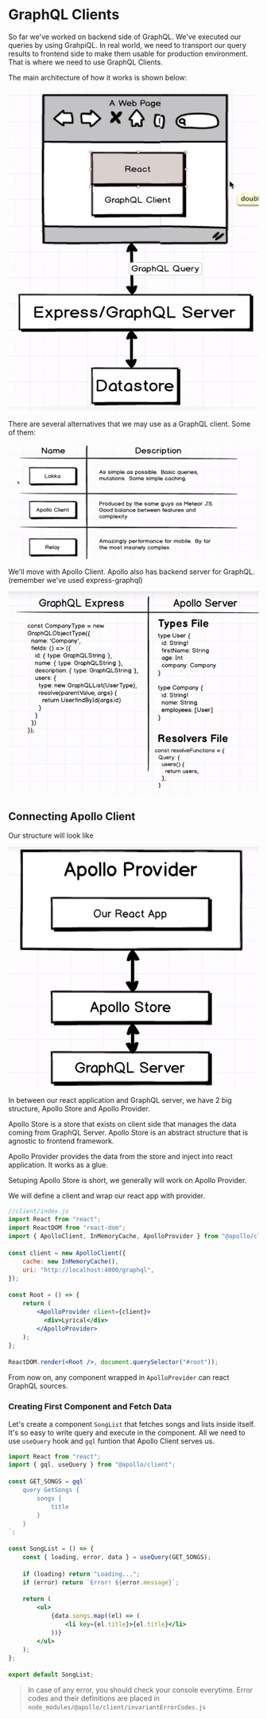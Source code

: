 # GraphQL Clients

So far we've worked on backend side of GraphQL. We've executed our queries by using GrahpiQL. In real world, we need to transport our query results to frontend side to make them usable for production environment. That is where we need to use GraphQL Clients.

The main architecture of how it works is shown below:

![7.1](./images/7.1.png)

There are several alternatives that we may use as a GraphQL client. Some of them:

![7.2](./images/7.2.png)

We'll move with Apollo Client. Apollo also has backend server for GraphQL. (remember we've used express-graphql)

![7.3](./images/7.3.png)

## Connecting Apollo Client

Our structure will look like

![7.5](./images/7.5.png)

In between our react application and GraphQL server, we have 2 big structure, Apollo Store and Apollo Provider.

Apollo Store is a store that exists on client side that manages the data coming from GraphQL Server. Apollo Store is an abstract structure that is agnostic to frontend framework.

Apollo Provider provides the data from the store and inject into react application. It works as a glue.

Setuping Apollo Store is short, we generally will work on Apollo Provider.

We will define a client and wrap our react app with provider.

```jsx
//client/index.js
import React from "react";
import ReactDOM from "react-dom";
import { ApolloClient, InMemoryCache, ApolloProvider } from "@apollo/client";

const client = new ApolloClient({
    cache: new InMemoryCache(),
    uri: "http://localhost:4000/graphql",
});

const Root = () => {
    return (
        <ApolloProvider client={client}>
          <div>Lyrical</div>
        </ApolloProvider>
    );
};

ReactDOM.render(<Root />, document.querySelector("#root"));
```

From now on, any component wrapped in `ApolloProvider` can react GraphQL sources.

### Creating First Component and Fetch Data

Let's create a component `SongList` that fetches songs and lists inside itself. It's so easy to write query and execute in the component. All we need to use `useQuery` hook and `gql` funtion that Apollo Client serves us.

```jsx
import React from "react";
import { gql, useQuery } from "@apollo/client";

const GET_SONGS = gql`
    query GetSongs {
        songs {
            title
        }
    }
`;

const SongList = () => {
    const { loading, error, data } = useQuery(GET_SONGS);

    if (loading) return "Loading...";
    if (error) return `Error! ${error.message}`;

    return (
        <ul>
            {data.songs.map((el) => (
                <li key={el.title}>{el.title}</li>
            ))}
        </ul>
    );
};

export default SongList;
```

> In case of any error, you should check your console everytime. Error codes and their definitions are placed in `node_modules/@apollo/client/invariantErrorCodes.js`
>
> 